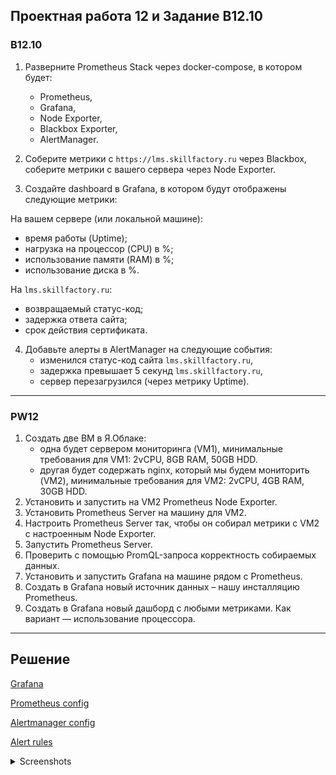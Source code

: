 ## Проектная работа 12 и Задание B12.10 

### B12.10 

1. Разверните Prometheus Stack через docker-compose, в котором будет:
   - Prometheus,
   - Grafana,
   - Node Exporter,
   - Blackbox Exporter,
   - AlertManager.

2. Соберите метрики с `https://lms.skillfactory.ru` через Blackbox, соберите метрики с вашего сервера через Node Exporter.

3. Создайте dashboard в Grafana, в котором будут отображены следующие метрики:

На вашем сервере (или локальной машине):

- время работы (Uptime);
- нагрузка на процессор (CPU) в %;
- использование памяти (RAM) в %;
- использование диска в %.

На `lms.skillfactory.ru`:

- возвращаемый статус-код;
- задержка ответа сайта;
- срок действия сертификата.
  
4. Добавьте алерты в AlertManager на следующие события:
   - изменился статус-код сайта `lms.skillfactory.ru`,
   - задержка превышает 5 секунд `lms.skillfactory.ru`,
   - сервер перезагрузился (через метрику Uptime).

---

### PW12

1. Создать две ВМ в Я.Облаке:
   - одна будет сервером мониторинга (VM1), минимальные требования для VM1: 2vCPU, 8GB RAM, 50GB HDD.
   - другая будет содержать nginx, который мы будем мониторить (VM2), минимальные требования для VM2: 2vCPU, 4GB RAM, 30GB HDD.
2. Установить и запустить на VM2 Prometheus Node Exporter.
3. Установить Prometheus Server на машину для VM2.
4. Настроить Prometheus Server так, чтобы он собирал метрики с VM2 с настроенным Node Exporter.
5. Запустить Prometheus Server.
6. Проверить с помощью PromQL-запроса корректность собираемых данных.
7. Установить и запустить Grafana на машине рядом с Prometheus.
8. Создать в Grafana новый источник данных – нашу инсталляцию Prometheus.
9. Создать в Grafana новый дашборд с любыми метриками. Как вариант — использование процессора.

---

## Решение

[Grafana](http://grafana.ab413.ru)

[Prometheus config](../PW12/prometheus/prometheus.yml)

[Alertmanager config](../PW12/alertmanager/config.yml)

[Alert rules](../PW12/prometheus/alert.rules)

<details>
<summary>Screenshots</summary>

 <div align="center">
   <h3>Dashboard for B12.10</h3>
   <img src="../PW12/pics/grafana_dashboard.jpg">
   <br>
   <h3>Dashboard for PW12</h3>
   <img src="../PW12/pics/grafana_nginx_dashboard.jpg">
   <br>
   <h3>Telegram</h3>
   <img src="../PW12/pics/grafana_tg_alert.jpg">

</div>

</details>

